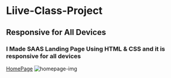 # Liive-Class-Project 
## Responsive for All Devices
### I Made  SAAS Landing Page Using HTML &amp; CSS and it is responsive for all devices 
[HomePage](rajesh-live-class-project-13.netlify.app)
![homepage-img](https://user-images.githubusercontent.com/111434481/203091921-8669d6e6-2659-4780-95f3-13ec74001a0f.png)
